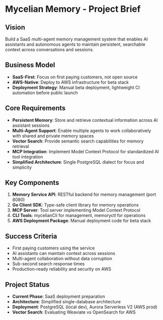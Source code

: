 # Mycelian Memory - Project Brief

## Vision
Build a SaaS multi-agent memory management system that enables AI assistants and autonomous agents to maintain persistent, searchable context across conversations and sessions.

## Business Model
- **SaaS-First**: Focus on first paying customers, not open source
- **AWS-Native**: Deploy to AWS infrastructure for beta stack
- **Deployment Strategy**: Manual beta deployment, lightweight CI automation before public launch

## Core Requirements
- **Persistent Memory**: Store and retrieve contextual information across AI assistant sessions
- **Multi-Agent Support**: Enable multiple agents to work collaboratively with shared and private memory spaces
- **Vector Search**: Provide semantic search capabilities for memory retrieval
- **MCP Integration**: Implement Model Context Protocol for standardized AI tool integration
- **Simplified Architecture**: Single PostgreSQL dialect for focus and simplicity

## Key Components
1. **Memory Service API**: RESTful backend for memory management (port 8080)
2. **Go Client SDK**: Type-safe client library for memory operations
3. **MCP Server**: Tool server implementing Model Context Protocol
4. **CLI Tools**: mycelianCli for management, memoryctl for operations
5. **AWS Deployment Package**: Manual deployment code for beta stack

## Success Criteria
- First paying customers using the service
- AI assistants can maintain context across sessions
- Multi-agent collaboration without data corruption
- Sub-second search response times
- Production-ready reliability and security on AWS

## Project Status
- **Current Phase**: SaaS deployment preparation
- **Architecture**: Simplified single-database architecture
- **Deployment**: PostgreSQL (local dev), Aurora Serverless V2 (AWS prod)
- **Vector Search**: Evaluating Weaviate vs OpenSearch for AWS